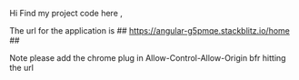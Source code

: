 Hi Find my project code here ,

The url for the application is ## https://angular-g5pmqe.stackblitz.io/home ##

Note please add the chrome plug in Allow-Control-Allow-Origin bfr hitting the url
